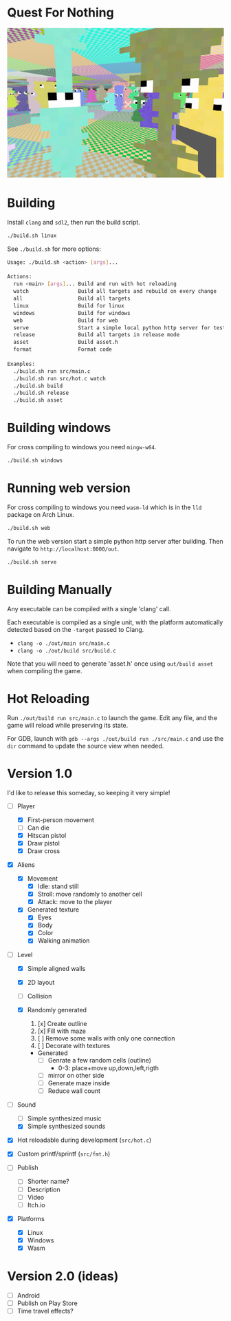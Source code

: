 # Quest For Nothing

![](screenshot.png)


# Building

Install `clang` and `sdl2`, then run the build script.

```bash
./build.sh linux
```

See `./build.sh` for more options:

```bash
Usage: ./build.sh <action> [args]...

Actions:
  run <main> [args]... Build and run with hot reloading
  watch                Build all targets and rebuild on every change
  all                  Build all targets
  linux                Build for linux
  windows              Build for windows
  web                  Build for web
  serve                Start a simple local python http server for testing the web version
  release              Build all targets in release mode
  asset                Build asset.h
  format               Format code

Examples:
  ./build.sh run src/main.c
  ./build.sh run src/hot.c watch
  ./build.sh build
  ./build.sh release
  ./build.sh asset
```

# Building windows
For cross compiling to windows you need `mingw-w64`.

```bash
./build.sh windows
```

# Running web version
For cross compiling to windows you need `wasm-ld` which is in the `lld` package on Arch Linux.

```bash
./build.sh web
```

To run the web version start a simple python http server after building. Then navigate to `http://localhost:8000/out`.

```bash
./build.sh serve
```

# Building Manually

Any executable can be compiled with a single 'clang' call.

Each executable is compiled as a single unit, with the platform automatically detected based on the `-target` passed to Clang.

- `clang -o ./out/main src/main.c`
- `clang -o ./out/build src/build.c`

Note that you will need to generate 'asset.h' once using `out/build asset` when compiling the game.

# Hot Reloading

Run `./out/build run src/main.c` to launch the game. Edit any file, and the game will reload while preserving its state.

For GDB, launch with `gdb --args ./out/build run ./src/main.c` and use the `dir` command to update the source view when needed.

# Version 1.0

I'd like to release this someday, so keeping it very simple!

- [ ] Player
  - [x] First-person movement
  - [ ] Can die
  - [x] Hitscan pistol
  - [x] Draw pistol
  - [x] Draw cross

- [x] Aliens
  - [x] Movement
    - [x] Idle: stand still
    - [x] Stroll: move randomly to another cell
    - [x] Attack: move to the player

  - [x] Generated texture
    - [x] Eyes
    - [x] Body
    - [x] Color
    - [x] Walking animation

- [ ] Level
  - [x] Simple aligned walls
  - [x] 2D layout
  - [ ] Collision
  - [x] Randomly generated
      1. [x] Create outline
      2. [x] Fill with maze
      3. [ ] Remove some walls with only one connection
      4. [ ] Decorate with textures

    - Generated
      - [ ] Genrate a few random cells (outline)
        - 0-3: place+move up,down,left,rigth
      - [ ] mirror on other side
      - [ ] Generate maze inside
      - [ ] Reduce wall count

- [ ] Sound
  - [ ] Simple synthesized music
  - [x] Simple synthesized sounds

- [x] Hot reloadable during development (`src/hot.c`)
- [x] Custom printf/sprintf (`src/fmt.h`)

- [ ] Publish
  - [ ] Shorter name?
  - [ ] Description
  - [ ] Video
  - [ ] Itch.io

- [x] Platforms
  - [x] Linux
  - [x] Windows
  - [x] Wasm

# Version 2.0 (ideas)

- [ ] Android
- [ ] Publish on Play Store
- [ ] Time travel effects?

